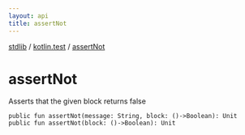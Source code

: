 ```yaml
---
layout: api
title: assertNot
---
```

[stdlib](../index.md) / [kotlin.test](index.md) / [assertNot](assertNot.md)

# assertNot
Asserts that the given block returns false
```
public fun assertNot(message: String, block: ()->Boolean): Unit
public fun assertNot(block: ()->Boolean): Unit
```
